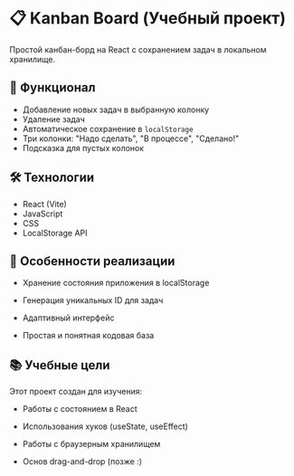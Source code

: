 # 📋 Kanban Board (Учебный проект)

Простой канбан-борд на React с сохранением задач в локальном хранилище.

## 🚀 Функционал

- Добавление новых задач в выбранную колонку
- Удаление задач
- Автоматическое сохранение в `localStorage`
- Три колонки: "Надо сделать", "В процессе", "Сделано!"
- Подсказка для пустых колонок

## 🛠 Технологии

- React (Vite)
- JavaScript
- CSS
- LocalStorage API

## 📌 Особенности реализации
- Хранение состояния приложения в localStorage

- Генерация уникальных ID для задач

- Адаптивный интерфейс

- Простая и понятная кодовая база

## 📚 Учебные цели
Этот проект создан для изучения:

- Работы с состоянием в React

- Использования хуков (useState, useEffect)

- Работы с браузерным хранилищем

- Основ drag-and-drop (позже :) 